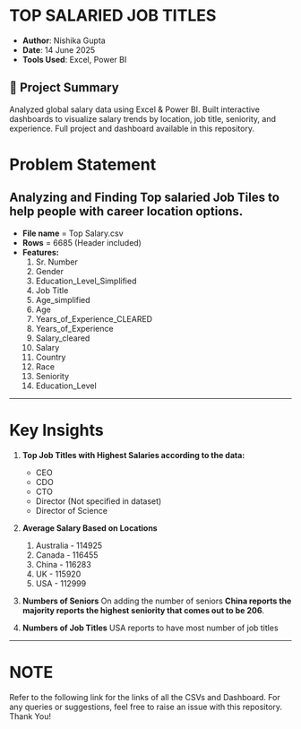 # TOP SALARIED JOB TITLES
- **Author**: Nishika Gupta  
- **Date**: 14 June 2025  
- **Tools Used**: Excel, Power BI

## 📌 Project Summary

Analyzed global salary data using Excel & Power BI. Built interactive dashboards to visualize salary trends by location, job title, seniority, and experience. Full project and dashboard available in this repository.


# Problem Statement
Analyzing and Finding Top salaried Job Tiles to help people with career location options.
---
- **File name** = Top Salary.csv
-  **Rows** = 6685 (Header included)
-  **Features:**
    1. Sr. Number
    2. Gender
    3. Education_Level_Simplified
    4. Job Title
    5. Age_simplified
    6. Age
    7. Years_of_Experience_CLEARED
    8. Years_of_Experience
    9. Salary_cleared
    10. Salary
    11. Country
    12. Race
    13. Seniority
    14. Education_Level

---
# Key Insights

1. **Top Job Titles with Highest Salaries according to the data:**
   - CEO
   - CDO
   - CTO
   - Director (Not specified in dataset)
   - Director of Science
  
  
2. **Average Salary Based on Locations**
   1. Australia   -    114925
   2. Canada      -    116455
   3. China       -    116283
   4. UK          -    115920
   5. USA         -    112999
  

4. **Numbers of Seniors**
   On adding the number of seniors **China reports the majority reports the highest seniority that comes out to be 206**.

5. **Numbers of Job Titles**
   USA reports to have most number of job titles
---
# NOTE
Refer to the following link for the links of all the CSVs and Dashboard.
For any queries or suggestions, feel free to raise an issue with this repository. Thank You!

























